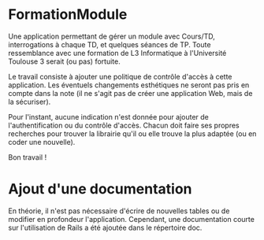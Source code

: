 # FormationModule
Une application permettant de gérer un module avec Cours/TD, interrogations à chaque TD, et quelques séances de TP.
Toute ressemblance avec une formation de L3 Informatique à l'Université Toulouse 3 serait (ou pas) fortuite.

Le travail consiste à ajouter une politique de contrôle d'accès à cette application. Les éventuels changements 
esthétiques ne seront pas pris en compte dans la note (il ne s'agit pas de créer une application Web, mais de la
sécuriser).

Pour l'instant, aucune indication n'est donnée pour ajouter de l'authentification ou du contrôle d'accès. Chacun
doit faire ses propres recherches pour trouver la librairie qu'il ou elle trouve la plus adaptée (ou en coder une
nouvelle). 

Bon travail !

# Ajout d'une documentation

En théorie, il n'est pas nécessaire d'écrire de nouvelles tables 
ou de modifier en profondeur l'application. Cependant, une documentation
courte sur l'utilisation de Rails a été ajoutée dans le répertoire doc.
